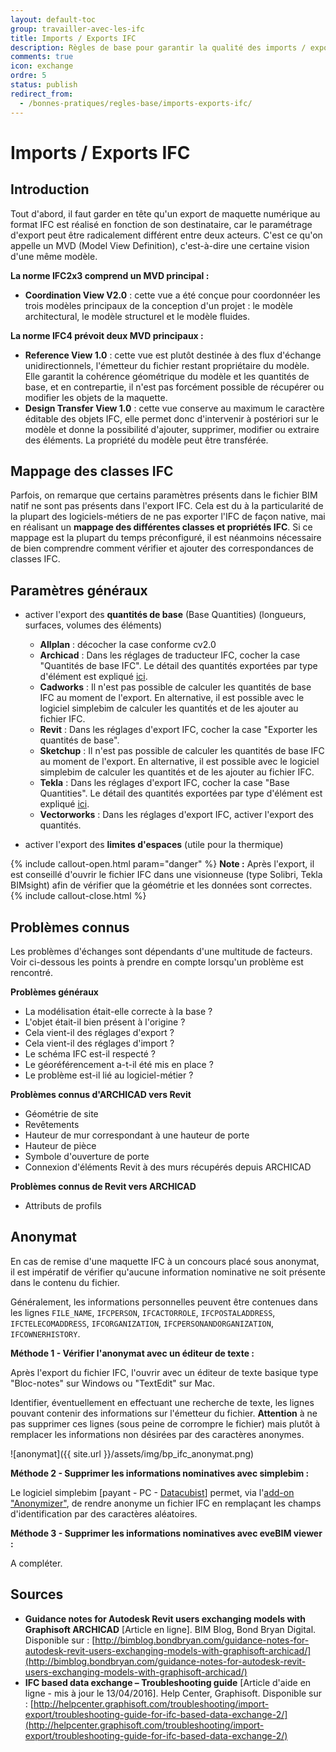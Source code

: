 ```yaml
---
layout: default-toc
group: travailler-avec-les-ifc
title: Imports / Exports IFC
description: Règles de base pour garantir la qualité des imports / export IFC.
comments: true
icon: exchange
ordre: 5
status: publish
redirect_from:
  - /bonnes-pratiques/regles-base/imports-exports-ifc/
---
```


# Imports / Exports IFC

## Introduction

Tout d'abord, il faut garder en tête qu'un export de maquette numérique au format IFC est réalisé en fonction de son destinataire, car le paramétrage d'export peut être radicalement différent entre deux acteurs. C'est ce qu'on appelle un MVD (Model View Definition), c'est-à-dire une certaine vision d'une même modèle.

**La norme IFC2x3 comprend un MVD principal :**

* **Coordination View V2.0** : cette vue a été conçue pour coordonnéer les trois modèles principaux de la conception d'un projet : le modèle architectural, le modèle structurel et le modèle fluides.

**La norme IFC4 prévoit deux MVD principaux :**

* **Reference View 1.0** : cette vue est plutôt destinée à des flux d'échange unidirectionnels, l'émetteur du fichier restant propriétaire du modèle. Elle garantit la cohérence géométrique du modèle et les quantités de base, et en contrepartie, il n'est pas forcément possible de récupérer ou modifier les objets de la maquette.
* **Design Transfer View 1.0** : cette vue conserve au maximum le caractère éditable des objets IFC, elle permet donc d'intervenir à postériori sur le modèle et donne la possibilité d'ajouter, supprimer, modifier ou extraire des éléments. La propriété du modèle peut être transférée.

## Mappage des classes IFC

Parfois, on remarque que certains paramètres présents dans le fichier BIM natif ne sont pas présents dans l'export IFC. Cela est du à la particularité de la plupart des logiciels-métiers de ne pas exporter l'IFC de façon native, mai en réalisant un **mappage des différentes classes et propriétés IFC**.
Si ce mappage est la plupart du temps préconfiguré, il est néanmoins nécessaire de bien comprendre comment vérifier et ajouter des correspondances de classes IFC.

## Paramètres généraux

* activer l'export des **quantités de base** (Base Quantities) (longueurs, surfaces, volumes des éléments)
  * **Allplan** : décocher la case conforme cv2.0
  * **Archicad** : Dans les réglages de traducteur IFC, cocher la case "Quantités de base IFC". Le détail des quantités exportées par type d'élément est expliqué [ici](http://bimblog.bondbryan.com/exporting-quantities-to-ifc-2x3-from-archicad-1819-models/).
  * **Cadworks** : Il n'est pas possible de calculer les quantités de base IFC au moment de l'export. En alternative, il est possible avec le logiciel simplebim de calculer les quantités et de les ajouter au fichier IFC.
  * **Revit** : Dans les réglages d'export IFC, cocher la case "Exporter les quantités de base".
  * **Sketchup** : Il n'est pas possible de calculer les quantités de base IFC au moment de l'export. En alternative, il est possible avec le logiciel simplebim de calculer les quantités et de les ajouter au fichier IFC.
  * **Tekla** : Dans les réglages d'export IFC, cocher la case "Base Quantities". Le détail des quantités exportées par type d'élément est expliqué [ici](https://teklastructures.support.tekla.com/2017/en/int_IFC_base_quantities).
  * **Vectorworks** : Dans les réglages d'export IFC, activer l'export des quantités.

* activer l'export des **limites d'espaces** (utile pour la thermique)

{% include callout-open.html param="danger" %}
**Note :**
Après l'export, il est conseillé d'ouvrir le fichier IFC dans une visionneuse (type Solibri, Tekla BIMsight) afin de vérifier que la géométrie et les données sont correctes.
{% include callout-close.html %}

## Problèmes connus

Les problèmes d'échanges sont dépendants d'une multitude de facteurs. Voir ci-dessous les points à prendre en compte lorsqu'un problème est rencontré.

**Problèmes généraux**

* La modélisation était-elle correcte à la base ?
* L'objet était-il bien présent à l'origine ?
* Cela vient-il des réglages d'export ?
* Cela vient-il des réglages d'import ?
* Le schéma IFC est-il respecté ?
* Le géoréférencement a-t-il été mis en place ?
* Le problème est-il lié au logiciel-métier ?

**Problèmes connus d'ARCHICAD vers Revit**

* Géométrie de site
* Revêtements
* Hauteur de mur correspondant à une hauteur de porte
* Hauteur de pièce
* Symbole d'ouverture de porte
* Connexion d'éléments Revit à des murs récupérés depuis ARCHICAD

**Problèmes connus de Revit vers ARCHICAD**

* Attributs de profils

## Anonymat

En cas de remise d'une maquette IFC à un concours placé sous anonymat, il est impératif de vérifier qu'aucune information nominative ne soit présente dans le contenu du fichier.

Généralement, les informations personnelles peuvent être contenues dans les lignes `FILE_NAME`, `IFCPERSON`, `IFCACTORROLE`, `IFCPOSTALADDRESS`, `IFCTELECOMADDRESS`, `IFCORGANIZATION`, `IFCPERSONANDORGANIZATION`, `IFCOWNERHISTORY`.

**Méthode 1 - Vérifier l'anonymat avec un éditeur de texte :**

Après l'export du fichier IFC, l'ouvrir avec un éditeur de texte basique type "Bloc-notes" sur Windows ou "TextEdit" sur Mac.

Identifier, éventuellement en effectuant une recherche de texte, les lignes pouvant contenir des informations sur l'émetteur du fichier. **Attention** à ne pas supprimer ces lignes (sous peine de corrompre le fichier) mais plutôt à remplacer les informations non désirées par des caractères anonymes.

![anonymat]({{ site.url }}/assets/img/bp_ifc_anonymat.png)

**Méthode 2 - Supprimer les informations nominatives avec simplebim :**

Le logiciel simplebim [payant - PC - [Datacubist](http://www.datacubist.com/)] permet, via l'[add-on "Anonymizer"](http://datacubist.com/support/addon-prototypes.html#tool-anonymizer), de rendre anonyme un fichier IFC en remplaçant les champs d'identification par des caractères aléatoires.

**Méthode 3 - Supprimer les informations nominatives avec eveBIM viewer :**

A compléter.

## Sources

* **Guidance notes for Autodesk Revit users exchanging models with Graphisoft ARCHICAD** [Article en ligne]. BIM Blog, Bond Bryan Digital. Disponible sur : [http://bimblog.bondbryan.com/guidance-notes-for-autodesk-revit-users-exchanging-models-with-graphisoft-archicad/](http://bimblog.bondbryan.com/guidance-notes-for-autodesk-revit-users-exchanging-models-with-graphisoft-archicad/)
* **IFC based data exchange – Troubleshooting guide** [Article d'aide en ligne - mis à jour le 13/04/2016]. Help Center, Graphisoft. Disponible sur : [http://helpcenter.graphisoft.com/troubleshooting/import-export/troubleshooting-guide-for-ifc-based-data-exchange-2/](http://helpcenter.graphisoft.com/troubleshooting/import-export/troubleshooting-guide-for-ifc-based-data-exchange-2/)
